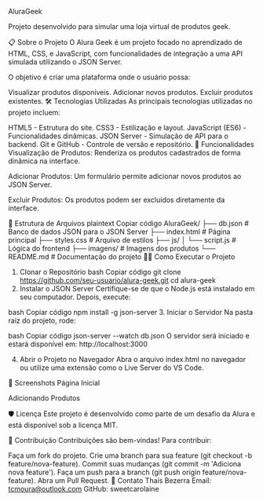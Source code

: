 AluraGeek

Projeto desenvolvido para simular uma loja virtual de produtos geek.

📋 Sobre o Projeto
O Alura Geek é um projeto focado no aprendizado de HTML, CSS, e JavaScript, com funcionalidades de integração a uma API simulada utilizando o JSON Server.

O objetivo é criar uma plataforma onde o usuário possa:

Visualizar produtos disponíveis.
Adicionar novos produtos.
Excluir produtos existentes.
🛠️ Tecnologias Utilizadas
As principais tecnologias utilizadas no projeto incluem:

HTML5 - Estrutura do site.
CSS3 - Estilização e layout.
JavaScript (ES6) - Funcionalidades dinâmicas.
JSON Server - Simulação de API para o backend.
Git e GitHub - Controle de versão e repositório.
🚀 Funcionalidades
Visualização de Produtos:
Renderiza os produtos cadastrados de forma dinâmica na interface.

Adicionar Produtos:
Um formulário permite adicionar novos produtos ao JSON Server.

Excluir Produtos:
Os produtos podem ser excluídos diretamente da interface.

📂 Estrutura de Arquivos
plaintext
Copiar código
AluraGeek/
├── db.json              # Banco de dados JSON para o JSON Server
├── index.html           # Página principal
├── styles.css           # Arquivo de estilos
├── js/
│   └── script.js        # Lógica do frontend
├── imagens/             # Imagens dos produtos
└── README.md            # Documentação do projeto
🧑‍💻 Como Executar o Projeto
1. Clonar o Repositório
bash
Copiar código
git clone https://github.com/seu-usuario/alura-geek.git
cd alura-geek
2. Instalar o JSON Server
Certifique-se de que o Node.js está instalado em seu computador. Depois, execute:

bash
Copiar código
npm install -g json-server
3. Iniciar o Servidor
Na pasta raiz do projeto, rode:

bash
Copiar código
json-server --watch db.json
O servidor será iniciado e estará disponível em:
http://localhost:3000

4. Abrir o Projeto no Navegador
Abra o arquivo index.html no navegador ou utilize uma extensão como o Live Server do VS Code.

📸 Screenshots
Página Inicial

Adicionando Produtos

🛡️ Licença
Este projeto é desenvolvido como parte de um desafio da Alura e está disponível sob a licença MIT.

🤝 Contribuição
Contribuições são bem-vindas! Para contribuir:

Faça um fork do projeto.
Crie uma branch para sua feature (git checkout -b feature/nova-feature).
Commit suas mudanças (git commit -m 'Adiciona nova feature').
Faça um push para a branch (git push origin feature/nova-feature).
Abra um Pull Request.
💌 Contato
Thaís Bezerra
Email: tcmoura@outlook.com
GitHub: sweetcarolaine
